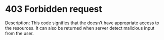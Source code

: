 # 403 Forbidden request

Description: This code signifies that the doesn’t have appropriate access to the resources. It can also be returned when server detect malicious input from the user.